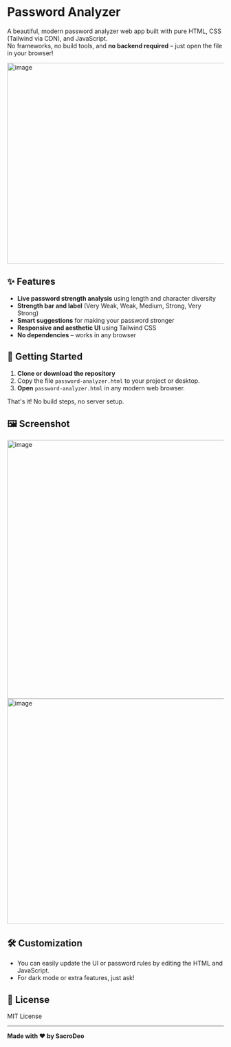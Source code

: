 # Password Analyzer

A beautiful, modern password analyzer web app built with pure HTML, CSS (Tailwind via CDN), and JavaScript.  
No frameworks, no build tools, and **no backend required** – just open the file in your browser!

<img width="694" height="466" alt="image" src="https://github.com/user-attachments/assets/e0210749-2877-4d39-862d-260dea52d0b5" />


## ✨ Features

- **Live password strength analysis** using length and character diversity
- **Strength bar and label** (Very Weak, Weak, Medium, Strong, Very Strong)
- **Smart suggestions** for making your password stronger
- **Responsive and aesthetic UI** using Tailwind CSS
- **No dependencies** – works in any browser

## 🚀 Getting Started

1. **Clone or download the repository**
2. Copy the file `password-analyzer.html` to your project or desktop.
3. **Open** `password-analyzer.html` in any modern web browser.

That's it! No build steps, no server setup.

## 🖼️ Screenshot

<img width="609" height="600" alt="image" src="https://github.com/user-attachments/assets/b3cb12d8-b6e5-42fb-b9a7-ea8a0975c483" />


<img width="602" height="523" alt="image" src="https://github.com/user-attachments/assets/94c8c7f0-4817-4d90-a22b-99aa3acb48b6" />



## 🛠️ Customization

- You can easily update the UI or password rules by editing the HTML and JavaScript.
- For dark mode or extra features, just ask!

## 📄 License

MIT License

---

**Made with ❤️ by SacroDeo**
